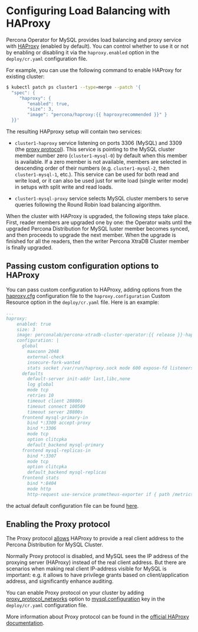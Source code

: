 # Configuring Load Balancing with HAProxy

Percona Operator for MySQL provides load balancing and proxy service with
[HAProxy](https://haproxy.org) (enabled by default).
You can control whether to use it or not by enabling or disabling it via the
`haproxy.enabled` option in the `deploy/cr.yaml` configuration file.

For example, you can use the following command to enable HAProxy for existing
cluster:

```bash
$ kubectl patch ps cluster1 --type=merge --patch '{
  "spec": {
     "haproxy": {
        "enabled": true,
        "size": 3,
        "image": "percona/haproxy:{{ haproxyrecommended }}" }
  }}'
```

The resulting HAPproxy setup will contain two services:

* `cluster1-haproxy` service listening on ports 3306 (MySQL) and 3309 (the [proxy protocol](https://www.haproxy.com/blog/haproxy/proxy-protocol/)).
    This service is pointing to the MySQL cluster member number zero 
    (`cluster1-mysql-0`) by default when this member is available. If a zero
    member is not available, members are selected in descending order of their
    numbers (e.g. `cluster1-mysql-2`, then `cluster1-mysql-1`, etc.). This
    service can be used for both read and write load, or it can also be used
    just for write load (single writer mode) in setups with split write and read
    loads.

* `cluster1-mysql-proxy` service selects MySQL cluster members to serve queries
    following the Round Robin load balancing algorithm.

When the cluster with HAProxy is upgraded, the following steps
take place. First, reader members are upgraded one by one: the Operator waits
until the upgraded Percona Distribution for MySQL luster member becomes synced,
and then proceeds to upgrade the next member. When the upgrade is finished for
all the readers, then the writer Percona XtraDB Cluster member is finally
upgraded.

## Passing custom configuration options to HAProxy

You can pass custom configuration to HAProxy, adding options from the
[haproxy.cfg](https://www.haproxy.com/blog/the-four-essential-sections-of-an-haproxy-configuration/)
configuration file to the  `haproxy.configuration` Custom Resource option in
the `deploy/cr.yaml` file. Here is an example:

```yaml
...
haproxy:
    enabled: true
    size: 3
    image: perconalab/percona-xtradb-cluster-operator:{{ release }}-haproxy
    configuration: |
      global
        maxconn 2048
        external-check
        insecure-fork-wanted
        stats socket /var/run/haproxy.sock mode 600 expose-fd listeners level admin
      defaults
        default-server init-addr last,libc,none
        log global
        mode tcp
        retries 10
        timeout client 28800s
        timeout connect 100500
        timeout server 28800s
      frontend mysql-primary-in
        bind *:3309 accept-proxy
        bind *:3306
        mode tcp
        option clitcpka
        default_backend mysql-primary
      frontend mysql-replicas-in
        bind *:3307
        mode tcp
        option clitcpka
        default_backend mysql-replicas
      frontend stats
        bind *:8404
        mode http
        http-request use-service prometheus-exporter if { path /metrics }
```

the actual default configuration file can be found [here](https://github.com/percona/percona-server-mysql-operator/blob/main/build/haproxy-global.cfg).

## Enabling the Proxy protocol

The Proxy protocol [allows](https://www.percona.com/doc/percona-server/LATEST/flexibility/proxy_protocol_support.html)
HAProxy to provide a real client address to the Percona Distribution for MySQL
Cluster.

Normally Proxy protocol is disabled, and MySQL sees the IP address of the
proxying server (HAProxy) instead of the real client address.
But there are scenarios when making real client IP-address visible for MySQL
is important: e.g. it allows to have privilege grants based on
client/application address, and significantly enhance auditing.

You can enable Proxy protocol on your cluster by adding
[proxy_protocol_networks](https://www.percona.com/doc/percona-server/LATEST/flexibility/proxy_protocol_support.html#proxy_protocol_networks)
option to [mysql.configuration](operator.md#mysql-configuration) key in the
`deploy/cr.yaml` configuration file.

More information about Proxy protocol can be found in the [official HAProxy documentation](https://www.haproxy.com/blog/using-haproxy-with-the-proxy-protocol-to-better-secure-your-database/).
